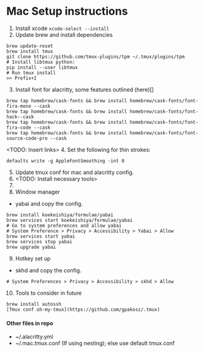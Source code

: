 # Mac Setup instructions
1. Install xcode
`xcode-select --install`
2. Update brew and install dependencies
```
brew update-reset
brew install tmux
git clone https://github.com/tmux-plugins/tpm ~/.tmux/plugins/tpm
# Install libtmux python:
pip install --user libtmux
# Run tmux install
>> Prefix+I
```
3. Install font for alacritty, some features outlined (here)[]
```
brew tap homebrew/cask-fonts && brew install homebrew/cask-fonts/font-fira-mono --cask
brew tap homebrew/cask-fonts && brew install homebrew/cask-fonts/font-hack--cask
brew tap homebrew/cask-fonts && brew install homebrew/cask-fonts/font-fira-code --cask
brew tap homebrew/cask-fonts && brew install homebrew/cask-fonts/font-source-code-pro --cask
```
<TODO: Insert links>
4. Set the following for thin strokes:
```
defaults write -g AppleFontSmoothing -int 0
```
5. Update tmux conf for mac and alacritty config.
6. <TODO: Install necessary tools>
7. <Setting up vim on Mac>
8. Window manager
  - yabai and copy the config.
  ```
  brew install koekeishiya/formulae/yabai
  brew services start koekeishiya/formulae/yabai
  # Go to system preferences and allow yabai
  # System Preference > Privacy > Accessibility > Yabai > Allow
  brew services start yabai
  brew services stop yabai
  brew upgrade yabai
  ```
9. Hotkey set up
  - skhd and copy the config.
  ```
  # System Preferences > Privacy > Accessibility > skhd > Allow
  ```
10. Tools to consider in future
```
brew install autossh
[Tmux conf oh-my-tmux](https://github.com/gpakosz/.tmux)
```

#### Other files in repo
- ~/.alacritty.yml
- ~/.mac.tmux.conf (If using nesting); else use default tmux.conf
